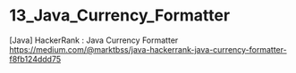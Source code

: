 # 13_Java_Currency_Formatter
[Java] HackerRank : Java Currency Formatter
https://medium.com/@marktbss/java-hackerrank-java-currency-formatter-f8fb124ddd75
